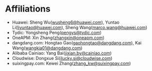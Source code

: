 # Affiliations
* Huawei: Sheng Wu(wusheng6@huawei.com), Yuntao Li(liyuntao@huawei.com), Sheng Wang(marco.wang@huawei.com)
* Tydic: Yongsheng Peng(pengys@tydic.com)
* OneAPM: Xin Zhang(zhangxin@oneapm.com)
* dangdang.com: Hongtao Gao(gaohongtao@dangdang.com), Kai Wang(wangkia01@dangdang.com)
* Alibaba Cainiao: Yang Bai(jixian.by@cainiao.com)
* Cloudwise: Dongxue Si(ilucky.si@cloudwise.com)
* suixingpay.com: Kewei Zhang(zhang_kw@suixingpay.com)
